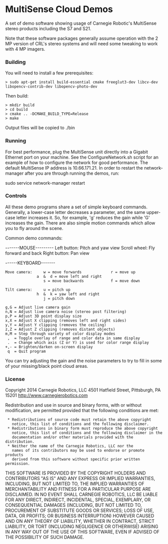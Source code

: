 # MultiSense Cloud Demos

A set of demo software showing usage of Carnegie Robotic's MultiSense stereo products including the S7 and S21.

Note that these software packages generally assume operation with the 2 MP version of CRL's stereo systems and will need some tweaking to work with 4 MP imagers.


### Building

You will need to install a few prerequisites:

    > sudo apt-get install build-essential cmake freeglut3-dev libcv-dev libopencv-contrib-dev libopencv-photo-dev

Then build:

    > mkdir build
    > cd build
    > cmake .. -DCMAKE_BUILD_TYPE=Release
    > make

Output files will be copied to ./bin


### Running


For best performance, plug the MultiSense unit directly into a Gigabit Ethernet
port on your machine.  See the ConfigureNetwork.sh script for an example of how
to configure the network for good performance.  The default MultiSense IP
address is 10.66.171.21. In order to restart the network-manager after you are
through running the demos, run:

sudo service network-manager restart


### Controls

All these demo programs share a set of simple keyboard commands.
Generally, a lower-case letter decreases a parameter, and the same upper-case letter increases it.
So, for example, 'g' reduces the gain while 'G' increases the gain.
There are also simple motion commands which allow you to fly around the scene.

Common demo commands:

-------MOUSE---------
Left button:  Pitch and yaw view
Scroll wheel: Fly forward and back
Right button: Pan view

------KEYBOARD-------

```
Move camera:     w = move forwards             r = move up
              a  &  d = move left and right
                 s = move backwards            f = move down

Tilt camera:     u = pitch up
              h  &  k = yaw left and right
                 j = pitch down

g,G = Adjust live camera gain
n,N = Adjust live camera noise (stereo post filtering)
p,P = Adjust 3D point display size
x,X = Adjust X clipping (removes left and right sides)
y,Y = Adjust Y clipping (removes the ceiling)
z,Z = Adjust Z clipping (removes distant objects)
m,M = Step through variety of color display modes
 ,  = Toggle overlay of range and color data in same display
 .  = Change which axis (Z or Y) is used for color range display
+,- = Brighten/darken on-screen display
 q  = Quit program
```

You can try adjusting the gain and the noise parameters to try to fill in some of your missing/black point cloud areas.

### License

Copyright 2014
Carnegie Robotics, LLC
4501 Hatfield Street, Pittsburgh, PA 15201
http://www.carnegierobotics.com

Redistribution and use in source and binary forms, with or without
modification, are permitted provided that the following conditions are met:

     * Redistributions of source code must retain the above copyright
       notice, this list of conditions and the following disclaimer.
     * Redistributions in binary form must reproduce the above copyright
       notice, this list of conditions and the following disclaimer in the
       documentation and/or other materials provided with the distribution.
     * Neither the name of the Carnegie Robotics, LLC nor the
       names of its contributors may be used to endorse or promote products
       derived from this software without specific prior written permission.

THIS SOFTWARE IS PROVIDED BY THE COPYRIGHT HOLDERS AND CONTRIBUTORS "AS IS" AND
ANY EXPRESS OR IMPLIED WARRANTIES, INCLUDING, BUT NOT LIMITED TO, THE IMPLIED
WARRANTIES OF MERCHANTABILITY AND FITNESS FOR A PARTICULAR PURPOSE ARE
DISCLAIMED. IN NO EVENT SHALL CARNEGIE ROBOTICS, LLC BE LIABLE FOR ANY
DIRECT, INDIRECT, INCIDENTAL, SPECIAL, EXEMPLARY, OR CONSEQUENTIAL DAMAGES
(INCLUDING, BUT NOT LIMITED TO, PROCUREMENT OF SUBSTITUTE GOODS OR SERVICES;
LOSS OF USE, DATA, OR PROFITS; OR BUSINESS INTERRUPTION) HOWEVER CAUSED AND
ON ANY THEORY OF LIABILITY, WHETHER IN CONTRACT, STRICT LIABILITY, OR TORT
(INCLUDING NEGLIGENCE OR OTHERWISE) ARISING IN ANY WAY OUT OF THE USE OF THIS
SOFTWARE, EVEN IF ADVISED OF THE POSSIBILITY OF SUCH DAMAGE.